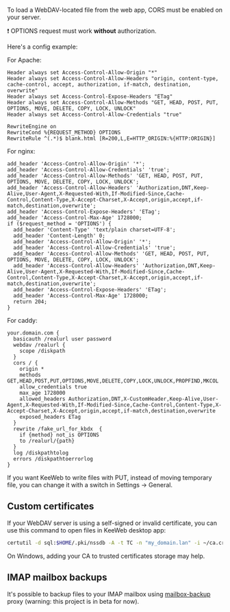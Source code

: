 To load a WebDAV-located file from the web app, CORS must be enabled on your server.

❗ OPTIONS request must work **without** authorization.

Here's a config example:

For Apache:
```
Header always set Access-Control-Allow-Origin "*"
Header always set Access-Control-Allow-Headers "origin, content-type, cache-control, accept, authorization, if-match, destination, overwrite"
Header always set Access-Control-Expose-Headers "ETag"
Header always set Access-Control-Allow-Methods "GET, HEAD, POST, PUT, OPTIONS, MOVE, DELETE, COPY, LOCK, UNLOCK"
Header always set Access-Control-Allow-Credentials "true"

RewriteEngine on
RewriteCond %{REQUEST_METHOD} OPTIONS
RewriteRule ^(.*)$ blank.html [R=200,L,E=HTTP_ORIGIN:%{HTTP:ORIGIN}]
```

For nginx:
```
add_header 'Access-Control-Allow-Origin' '*';
add_header 'Access-Control-Allow-Credentials' 'true';
add_header 'Access-Control-Allow-Methods' 'GET, HEAD, POST, PUT, OPTIONS, MOVE, DELETE, COPY, LOCK, UNLOCK';
add_header 'Access-Control-Allow-Headers' 'Authorization,DNT,Keep-Alive,User-Agent,X-Requested-With,If-Modified-Since,Cache-Control,Content-Type,X-Accept-Charset,X-Accept,origin,accept,if-match,destination,overwrite';
add_header 'Access-Control-Expose-Headers' 'ETag';
add_header 'Access-Control-Max-Age' 1728000;
if ($request_method = 'OPTIONS') {
  add_header 'Content-Type' 'text/plain charset=UTF-8';
  add_header 'Content-Length' 0;
  add_header 'Access-Control-Allow-Origin' '*';
  add_header 'Access-Control-Allow-Credentials' 'true';
  add_header 'Access-Control-Allow-Methods' 'GET, HEAD, POST, PUT, OPTIONS, MOVE, DELETE, COPY, LOCK, UNLOCK';
  add_header 'Access-Control-Allow-Headers' 'Authorization,DNT,Keep-Alive,User-Agent,X-Requested-With,If-Modified-Since,Cache-Control,Content-Type,X-Accept-Charset,X-Accept,origin,accept,if-match,destination,overwrite';
  add_header 'Access-Control-Expose-Headers' 'ETag';
  add_header 'Access-Control-Max-Age' 1728000;
  return 204;
}
```

For caddy:
```
your.domain.com {
  basicauth /realurl user password
  webdav /realurl {
    scope /diskpath
  }
  cors / {
    origin *
    methods GET,HEAD,POST,PUT,OPTIONS,MOVE,DELETE,COPY,LOCK,UNLOCK,PROPFIND,MKCOL
    allow_credentials true
    max_age 1728000
    allowed_headers Authorization,DNT,X-CustomHeader,Keep-Alive,User-Agent,X-Requested-With,If-Modified-Since,Cache-Control,Content-Type,X-Accept-Charset,X-Accept,origin,accept,if-match,destination,overwrite
    exposed_headers ETag
  }
  rewrite /fake_url_for_kbdx  {
    if {method} not_is OPTIONS
    to /realurl/{path}
  }
  log /diskpathtolog
  errors /diskpathtoerrorlog
}
```

If you want KeeWeb to write files with PUT, instead of moving temporary file, you can change it with a switch in Settings &rarr; General.

## Custom certificates

If your WebDAV server is using a self-signed or invalid certificate, you can use this command to open files in KeeWeb desktop app:
```bash
certutil -d sql:$HOME/.pki/nssdb -A -t TC -n "my_domain.lan" -i ~/ca.crt
```
On Windows, adding your CA to trusted certificates storage may help.

## IMAP mailbox backups

It's possible to backup files to your IMAP mailbox using [mailbox-backup](https://github.com/ErikOnBike/mailbox-backup) proxy (warning: this project is in beta for now).